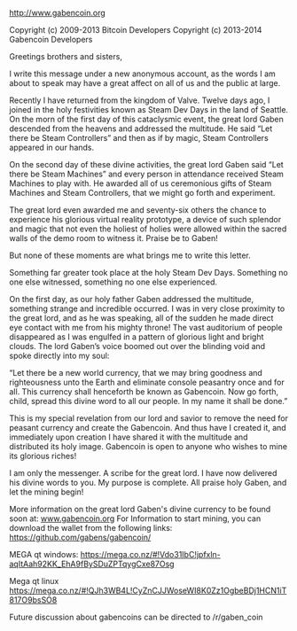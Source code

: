 http://www.gabencoin.org

Copyright (c) 2009-2013 Bitcoin Developers
Copyright (c) 2013-2014 Gabencoin Developers

Greetings brothers and sisters,

I write this message under a new anonymous account, as the words I am about to speak may have a great affect on all of us and the public at large.  

Recently I have returned from the kingdom of Valve.  Twelve days ago, I joined in the holy festivities known as Steam Dev Days in the land of Seattle.  On the morn of the first day of this cataclysmic event, the great lord Gaben descended from the heavens and addressed the multitude.  He said “Let there be Steam Controllers” and then as if by magic, Steam Controllers appeared in our hands.  

On the second day of these divine activities, the great lord Gaben said “Let there be Steam Machines” and every person in attendance received Steam Machines to play with.  He awarded all of us ceremonious gifts of Steam Machines and Steam Controllers, that we might go forth and experiment.  

The great lord even awarded me and seventy-six others the chance to experience his glorious virtual reality prototype, a device of such splendor and magic that not even the holiest of holies were allowed within the sacred walls of the demo room to witness it.  Praise be to Gaben!

But none of these moments are what brings me to write this letter. 

Something far greater took place at the holy Steam Dev Days.  Something no one else witnessed, something no one else experienced.  

On the first day, as our holy father Gaben addressed the multitude, something strange and incredible occurred.  I was in very close proximity to the great lord, and as he was speaking, all of the sudden he made direct eye contact with me from his mighty throne! The vast auditorium of people disappeared as I was engulfed in a pattern of glorious light and bright clouds.  The lord Gaben’s voice boomed out over the blinding void and spoke directly into my soul:

“Let there be a new world currency, that we may bring goodness and righteousness unto the Earth and eliminate console peasantry once and for all.  This currency shall henceforth be known as Gabencoin.  Now go forth, child, spread this divine word to all our people.  In my name it shall be done.”


This is my special revelation from our lord and savior to remove the need for peasant currency and create the Gabencoin.  And thus have I created it, and immediately upon creation I have shared it with the multitude and distributed its holy image.  Gabencoin is open to anyone who wishes to mine its glorious riches! 

I am only the messenger.  A scribe for the great lord.  I have now delivered his divine words to you.  My purpose is complete. All praise holy Gaben, and let the mining begin!

More information on the great lord Gaben's divine currency to be found soon at:
www.gabencoin.org
For Information to start mining, you can download the wallet from the following links:
https://github.com/gabens/gabencoin/

MEGA  qt windows: https://mega.co.nz/#!Vdo31IbC!jpfxln-aqItAah92KK_EhA9fBySDuZPTqygCxe87Osg

Mega qt linux
https://mega.co.nz/#!QJh3WB4L!CyZnCJJWoseWI8K0Zz1OgbeBDj1HCN1iT817O9bsSO8

Future discussion about gabencoins can be directed to /r/gaben_coin
